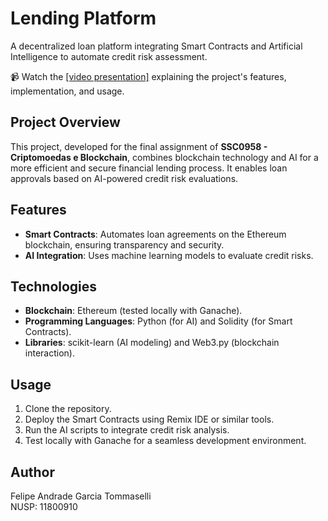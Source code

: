 # Lending Platform

A decentralized loan platform integrating Smart Contracts and Artificial Intelligence to automate credit risk assessment.

📹 Watch the [[video presentation]](https://github.com/Felipe-Tommaselli/lending-platform/blob/main/documentation/VIDEO.mp4) explaining the project's features, implementation, and usage.

## Project Overview
This project, developed for the final assignment of **SSC0958 - Criptomoedas e Blockchain**, combines blockchain technology and AI for a more efficient and secure financial lending process. It enables loan approvals based on AI-powered credit risk evaluations.

## Features
- **Smart Contracts**: Automates loan agreements on the Ethereum blockchain, ensuring transparency and security.
- **AI Integration**: Uses machine learning models to evaluate credit risks.

## Technologies
- **Blockchain**: Ethereum (tested locally with Ganache).
- **Programming Languages**: Python (for AI) and Solidity (for Smart Contracts).
- **Libraries**: scikit-learn (AI modeling) and Web3.py (blockchain interaction).

## Usage
1. Clone the repository.
2. Deploy the Smart Contracts using Remix IDE or similar tools.
3. Run the AI scripts to integrate credit risk analysis.
4. Test locally with Ganache for a seamless development environment.

## Author
Felipe Andrade Garcia Tommaselli  
NUSP: 11800910
